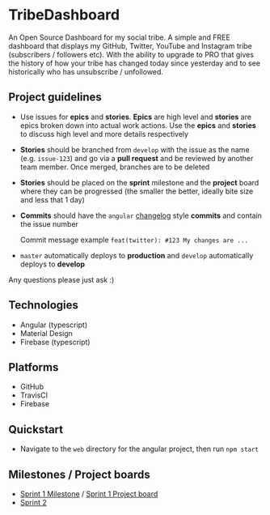 # TribeDashboard

An Open Source Dashboard for my social tribe. A simple and FREE dashboard that displays my GitHub, Twitter, YouTube and Instagram tribe (subscribers / followers etc). With the ability to upgrade to PRO that gives the history of how your tribe has changed today since yesterday and to see historically who has unsubscribe / unfollowed.

## Project guidelines

- Use issues for **epics** and **stories**. **Epics** are high level and **stories** are epics broken down into actual work actions. Use the **epics** and **stories** to discuss high level and more details respectively 
- **Stories** should be branched from `develop` with the issue as the name (e.g. `issue-123`) and go via a **pull request** and be reviewed by another team member. Once merged, branches are to be deleted
- **Stories** should be placed on the **sprint** milestone and the **project** board where they can be progressed (the smaller the better, ideally bite size and less that 1 day)
- **Commits** should have the `angular` [changelog](https://github.com/bcoe/conventional-changelog-standard/blob/master/convention.md) style **commits** and contain the issue number 

   Commit message example `feat(twitter): #123 My changes are ...`

- `master` automatically deploys to **production** and `develop` automatically deploys to **develop**

Any questions please just ask :)

## Technologies

- Angular (typescript)
- Material Design
- Firebase (typescript)

## Platforms

- GitHub
- TravisCI
- Firebase

## Quickstart

- Navigate to the `web` directory for the angular project, then run `npm start`

## Milestones / Project boards

- [Sprint 1 Milestone](https://github.com/DashboardHub/TribeDashboard/milestone/1) / [Sprint 1 Project board](https://github.com/DashboardHub/TribeDashboard/projects/1)
- [Sprint 2](https://github.com/DashboardHub/TribeDashboard/milestone/2)
